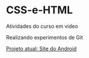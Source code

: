 # CSS-e-HTML
Atividades do curso em video

Realizando experimentos de Git

<a href="https://lednew1.github.io/CSS-e-HTML/Desafios/desafio3.html" target="_blank">Projeto atual: Site do Android</a>
